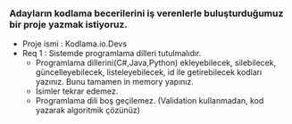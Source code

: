 ### Adayların kodlama becerilerini iş verenlerle buluşturduğumuz bir proje yazmak istiyoruz.
  * Proje ismi : Kodlama.io.Devs
  * Req 1 : Sistemde programlama dilleri tutulmalıdır.
    * Programlama dillerini(C#,Java,Python) ekleyebilecek, silebilecek, güncelleyebilecek, listeleyebilecek, id ile getirebilecek kodları yazınız. Bunu tamamen in memory yapınız.
    * İsimler tekrar edemez.
    * Programlama dili boş geçilemez. (Validation kullanmadan, kod yazarak algoritmik çözünüz)
